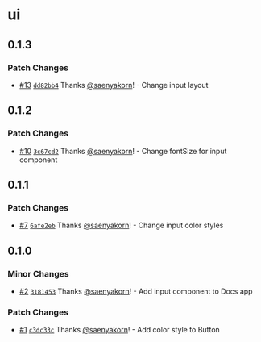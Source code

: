 # ui

## 0.1.3

### Patch Changes

- [#13](https://github.com/saenyakorn/turborepo-versioning-demo/pull/13) [`dd82bb4`](https://github.com/saenyakorn/turborepo-versioning-demo/commit/dd82bb4ca0ac3d4f17bc1eff711c371bb7c15050) Thanks [@saenyakorn](https://github.com/saenyakorn)! - Change input layout

## 0.1.2

### Patch Changes

- [#10](https://github.com/saenyakorn/turborepo-versioning-demo/pull/10) [`3c67cd2`](https://github.com/saenyakorn/turborepo-versioning-demo/commit/3c67cd20735339cd6fe511c2a690d8c41cbb6242) Thanks [@saenyakorn](https://github.com/saenyakorn)! - Change fontSize for input component

## 0.1.1

### Patch Changes

- [#7](https://github.com/saenyakorn/turborepo-versioning-demo/pull/7) [`6afe2eb`](https://github.com/saenyakorn/turborepo-versioning-demo/commit/6afe2eb2ab556165119b62f89517943815389d10) Thanks [@saenyakorn](https://github.com/saenyakorn)! - Change input color styles

## 0.1.0

### Minor Changes

- [#2](https://github.com/saenyakorn/turborepo-versioning-demo/pull/2) [`3181453`](https://github.com/saenyakorn/turborepo-versioning-demo/commit/318145367e66e609c4271e444eeb99426e5bdc5e) Thanks [@saenyakorn](https://github.com/saenyakorn)! - Add input component to Docs app

### Patch Changes

- [#1](https://github.com/saenyakorn/turborepo-versioning-demo/pull/1) [`c3dc33c`](https://github.com/saenyakorn/turborepo-versioning-demo/commit/c3dc33c0fee8e8b13cdd652674c9485eecae0481) Thanks [@saenyakorn](https://github.com/saenyakorn)! - Add color style to Button
